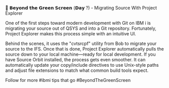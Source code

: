 🚚 𝗕𝗲𝘆𝗼𝗻𝗱 𝘁𝗵𝗲 𝗚𝗿𝗲𝗲𝗻 𝗦𝗰𝗿𝗲𝗲𝗻 (𝗗𝗮𝘆 ?) - Migrating Source With Project Explorer

One of the first steps toward modern development with Git on IBM i is migrating your source out of QSYS and into a Git repository. Fortunately, Project Explorer makes this process simple with an intuitive UI.

Behind the scenes, it uses the "cvtsrcpf" utility from Bob to migrate your source to the IFS. Once that is done, Project Explorer automatically pulls the source down to your local machine—ready for local development. If you have Source Orbit installed, the process gets even smoother. It can automatically update your copy/include directives to use Unix-style paths and adjust file extensions to match what common build tools expect.

Follow for more #ibmi tips that go #BeyondTheGreenScreen